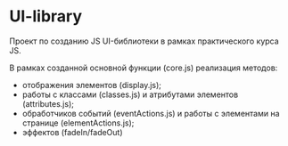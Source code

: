 # UI-library
Проект по созданию JS UI-библиотеки в рамках практического курса JS.

В рамках созданной основной функции (core.js) реализация методов:
- отображения элементов (display.js);
- работы с классами (classes.js) и атрибутами элементов (attributes.js);
- обработчиков событий (eventActions.js) и работы с элементами на странице (elementActions.js);
- эффектов (fadeIn/fadeOut)

